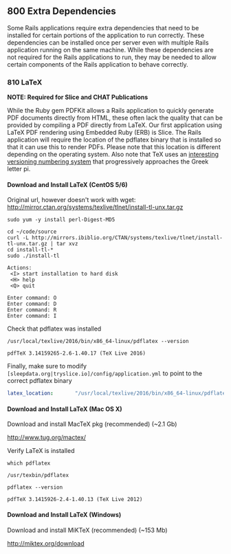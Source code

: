## 800 Extra Dependencies

Some Rails applications require extra dependencies that need to be installed for certain portions of the application to run correctly. These dependencies can be installed once per server even with multiple Rails application running on the same machine. While these dependencies are not required for the Rails applications to run, they may be needed to allow certain components of the Rails application to behave correctly.

### 810 LaTeX

**NOTE: Required for Slice and CHAT Publications**

While the Ruby gem PDFKit allows a Rails application to quickly generate PDF documents directly from HTML, these often lack the quality that can be provided by compiling a PDF directly from LaTeX. Our first application using LaTeX PDF rendering using Embedded Ruby (ERB) is Slice. The Rails application will require the location of the pdflatex binary that is installed so that it can use this to render PDFs. Please note that this location is different depending on the operating system. Also note that TeX uses an [interesting versioning numbering system](http://en.wikipedia.org/wiki/Software_versioning#TeX) that progressively approaches the Greek letter pi.

#### Download and Install LaTeX (CentOS 5/6)

Original url, however doesn't work with wget: http://mirror.ctan.org/systems/texlive/tlnet/install-tl-unx.tar.gz

```
sudo yum -y install perl-Digest-MD5

cd ~/code/source
curl -L http://mirrors.ibiblio.org/CTAN/systems/texlive/tlnet/install-tl-unx.tar.gz | tar xvz
cd install-tl-*
sudo ./install-tl

Actions:
 <I> start installation to hard disk
 <H> help
 <Q> quit

Enter command: O
Enter command: D
Enter command: R
Enter command: I
```

Check that pdflatex was installed

```
/usr/local/texlive/2016/bin/x86_64-linux/pdflatex --version
```

```console
pdfTeX 3.14159265-2.6-1.40.17 (TeX Live 2016)
```

Finally, make sure to modify `[sleepdata.org|tryslice.io]/config/application.yml` to point to the correct pdflatex binary

```yml
latex_location:       "/usr/local/texlive/2016/bin/x86_64-linux/pdflatex"
```

#### Download and Install LaTeX (Mac OS X)

Download and install MacTeX pkg (recommended)  (~2.1 Gb)

  http://www.tug.org/mactex/

Verify LaTeX is installed

```
which pdflatex
```

```console
/usr/texbin/pdflatex
```

```
pdflatex --version
```

```console
pdfTeX 3.1415926-2.4-1.40.13 (TeX Live 2012)
```

#### Download and Install LaTeX (Windows)

Download and install MiKTeX (recommended) (~153 Mb)

  http://miktex.org/download
